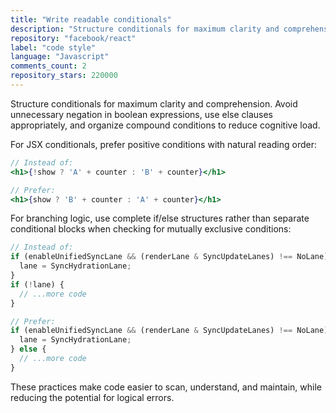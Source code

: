 ```yaml
---
title: "Write readable conditionals"
description: "Structure conditionals for maximum clarity and comprehension. Avoid unnecessary negation in boolean expressions, use else clauses appropriately, and organize compound conditions to reduce cognitive load."
repository: "facebook/react"
label: "code style"
language: "Javascript"
comments_count: 2
repository_stars: 220000
---
```


Structure conditionals for maximum clarity and comprehension. Avoid unnecessary negation in boolean expressions, use else clauses appropriately, and organize compound conditions to reduce cognitive load.

For JSX conditionals, prefer positive conditions with natural reading order:

```jsx
// Instead of:
<h1>{!show ? 'A' + counter : 'B' + counter}</h1>

// Prefer:
<h1>{show ? 'B' + counter : 'A' + counter}</h1>
```

For branching logic, use complete if/else structures rather than separate conditional blocks when checking for mutually exclusive conditions:

```javascript
// Instead of:
if (enableUnifiedSyncLane && (renderLane & SyncUpdateLanes) !== NoLane) {
  lane = SyncHydrationLane;
}
if (!lane) {
  // ...more code
}

// Prefer:
if (enableUnifiedSyncLane && (renderLane & SyncUpdateLanes) !== NoLane) {
  lane = SyncHydrationLane;
} else {
  // ...more code
}
```

These practices make code easier to scan, understand, and maintain, while reducing the potential for logical errors.
